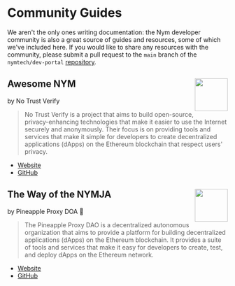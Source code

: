 # Community Guides

We aren't the only ones writing documentation: the Nym developer community is also a great source of guides and resources, some of which we've included here. If you would like to share any resources with the community, please submit a pull request to the `main` branch of the `nymtech/dev-portal` [repository](https://github.com/nymtech/dev-portal).

## <img src='/images/profile_picture/pastenym_ntv_pp.png' style="float: right; width: 75px; height: 75px;">Awesome NYM

by No Trust Verify

>No Trust Verify is a project that aims to build open-source, privacy-enhancing technologies that make it easier to use the Internet securely and anonymously. Their focus is on providing tools and services that make it simple for developers to create decentralized applications (dApps) on the Ethereum blockchain that respect users' privacy.
* [Website](https://notrustverify.github.io/awesome-nym/)
* [GitHub](https://github.com/notrustverify/awesome-nym)

## <img src='/images/profile_picture/pineappleproxy_pp.png' style="float: right; width: 75px; height: 75px;">The Way of the NYMJA

by Pineapple Proxy DOA 🍍

>The Pineapple Proxy DAO is a decentralized autonomous organization that aims to provide a platform for building decentralized applications (dApps) on the Ethereum blockchain. It provides a suite of tools and services that make it easy for developers to create, test, and deploy dApps on the Ethereum network.
* [Website](https://pnproxy.org/welcome.html)
* [GitHub](https://github.com/Pineapple-Proxy-DAO/web)

